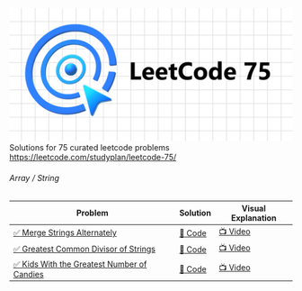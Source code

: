 ![LeetCode 75](https://github.com/shaheershukur/LeetCode-75/blob/main/_/Leetcode_76_Banner.jpg?raw=true)
Solutions for 75 curated leetcode problems <https://leetcode.com/studyplan/leetcode-75/>

###### Array / String

| Problem                                                                                                                                                            | Solution                                                                                                                                            | Visual Explanation                         |
| ------------------------------------------------------------------------------------------------------------------------------------------------------------------ | --------------------------------------------------------------------------------------------------------------------------------------------------- | ------------------------------------------ |
| [:white_check_mark: Merge Strings Alternately](https://leetcode.com/problems/merge-strings-alternately/description/?envType=study-plan-v2&envId=leetcode-75)       | [:page_facing_up: Code](https://github.com/shaheershukur/LeetCode-75/blob/main/1.%201768.%20Merge%20Strings%20Alternately/solution.py)              | [:tv: Video](https://youtu.be/CJEVZqjEddc) |
| [:white_check_mark: Greatest Common Divisor of Strings](https://leetcode.com/problems/greatest-common-divisor-of-strings/?envType=study-plan-v2&envId=leetcode-75) | [:page_facing_up: Code](https://github.com/shaheershukur/LeetCode-75/blob/main/2.%201071.%20Greatest%20Common%20Divisor%20of%20Strings/solution.py) | [:tv: Video](https://youtu.be/o0iRN12EC1g) |
| [:white_check_mark: Kids With the Greatest Number of Candies](https://leetcode.com/problems/kids-with-the-greatest-number-of-candies/description/?envType=study-plan-v2&envId=leetcode-75) | [:page_facing_up: Code](https://github.com/shaheershukur/LeetCode-75/blob/main/3.%201431.%20Kids%20With%20the%20Greatest%20Number%20of%20Candies/solution.py) | [:tv: Video](https://youtu.be/pXAvwRyJ0dw) |
